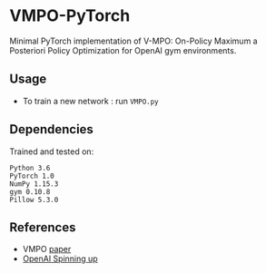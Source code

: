 # VMPO-PyTorch
Minimal PyTorch implementation of V-MPO: On-Policy Maximum a Posteriori Policy Optimization for OpenAI gym environments.

## Usage
- To train a new network : run `VMPO.py`


## Dependencies
Trained and tested on:
```
Python 3.6
PyTorch 1.0
NumPy 1.15.3
gym 0.10.8
Pillow 5.3.0
```

## References

- VMPO [paper](https://arxiv.org/abs/1909.12238)
- [OpenAI Spinning up](https://spinningup.openai.com/en/latest/)
